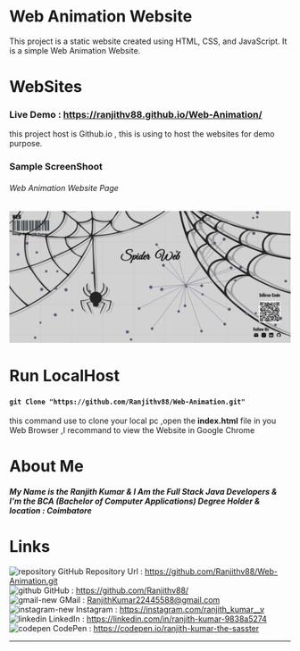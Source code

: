 # Web Animation Website
This project is a static website created using HTML, CSS, and JavaScript. It is a simple Web Animation Website.

# WebSites 
### Live Demo : <https://ranjithv88.github.io/Web-Animation/>
<p>this project host is Github.io , this is using to host the websites for demo purpose.</p>

### Sample ScreenShoot 
###### Web Animation Website Page <br>
![](https://github.com/Ranjithv88/Web-Animation/blob/master/screenshot/Web-Animaton%20ScreenShot.png)

# Run LocalHost

#### `git Clone "https://github.com/Ranjithv88/Web-Animation.git"` <br> 
this command use to clone your local pc ,open the **index.html** file in you Web Browser ,I recommand to view the Website in Google Chrome <br> 

# About Me 
##### My Name is the Ranjith Kumar & I Am the Full Stack Java Developers & I'm the BCA (Bachelor of Computer Applications) Degree Holder & location : Coimbatore 

# Links 
<img width="28" height="28" src="https://img.icons8.com/ios/50/repository.png" alt="repository"/> GitHub Repository Url : <https://github.com/Ranjithv88/Web-Animation.git> <br>
<img width="28" height="28" src="https://img.icons8.com/glyph-neue/64/github.png" alt="github"/> GitHub : <https://github.com/Ranjithv88/> <br>
<img width="28" height="28" src="https://img.icons8.com/bubbles/50/gmail-new.png" alt="gmail-new"/> GMail : <RanjithKumar22445588@gmail.com> <br>
<img width="28" height="28" src="https://img.icons8.com/fluency/50/instagram-new.png" alt="instagram-new"/> Instagram : <https://instagram.com/ranjith_kumar__v> <br>
<img width="28" height="28" src="https://img.icons8.com/color/50/linkedin.png" alt="linkedin"/> LinkedIn : <https://linkedin.com/in/ranjith-kumar-9838a5274> <br>
<img width="28" height="28" src="https://img.icons8.com/ios-filled/50/codepen.png" alt="codepen"/> CodePen : <https://codepen.io/ranjith-kumar-the-sasster> <br>

---

